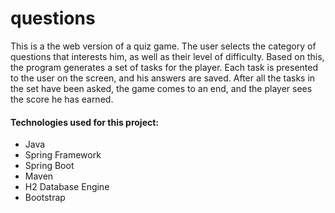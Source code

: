 # questions

This is a the web version of a quiz game. The user selects the category of questions that interests him, as well as their level of difficulty. Based on this, the program generates a set of tasks for the player. Each task is presented to the user on the screen, and his answers are saved. After all the tasks in the set have been asked, the game comes to an end, and the player sees the score he has earned.


#### Technologies used for this project:
* Java
* Spring Framework
* Spring Boot
* Maven
* H2 Database Engine
* Bootstrap
